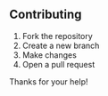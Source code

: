## Contributing

1. Fork the repository
2. Create a new branch
3. Make changes
4. Open a pull request

Thanks for your help!
